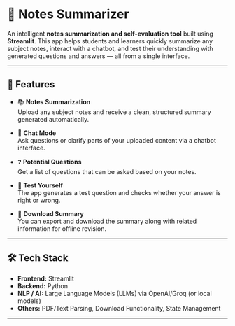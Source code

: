 # 📝 Notes Summarizer

An intelligent **notes summarization and self-evaluation tool** built using **Streamlit**. This app helps students and learners quickly summarize any subject notes, interact with a chatbot, and test their understanding with generated questions and answers — all from a single interface.

---

## 🚀 Features

- 📚 **Notes Summarization**  
  Upload any subject notes and receive a clean, structured summary generated automatically.

- 💬 **Chat Mode**  
  Ask questions or clarify parts of your uploaded content via a chatbot interface.

- ❓ **Potential Questions**  
  Get a list of questions that can be asked based on your notes.

- 🧠 **Test Yourself**  
  The app generates a test question and checks whether your answer is right or wrong.

- 💾 **Download Summary**  
  You can export and download the summary along with related information for offline revision.

---

## 🛠 Tech Stack

- **Frontend:** Streamlit  
- **Backend:** Python  
- **NLP / AI:** Large Language Models (LLMs) via OpenAI/Groq (or local models)  
- **Others:** PDF/Text Parsing, Download Functionality, State Management

---



